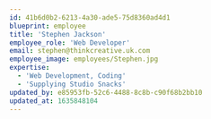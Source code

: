 ```yaml
---
id: 41b6d0b2-6213-4a30-ade5-75d8360ad4d1
blueprint: employee
title: 'Stephen Jackson'
employee_role: 'Web Developer'
email: stephen@thinkcreative.uk.com
employee_image: employees/Stephen.jpg
expertise:
  - 'Web Development, Coding'
  - 'Supplying Studio Snacks'
updated_by: e85953fb-52c6-4488-8c8b-c90f68b2bb10
updated_at: 1635848104
---
```

